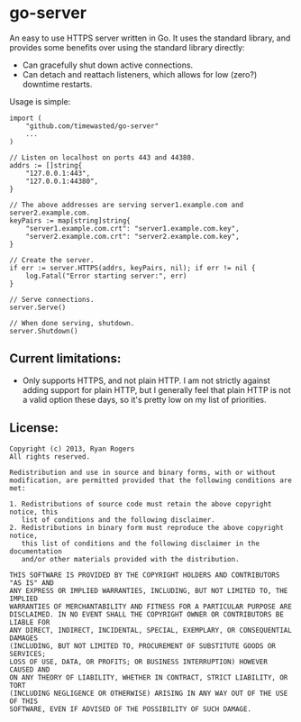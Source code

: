go-server
=========

An easy to use HTTPS server written in Go.  It uses the standard library, and provides some benefits over using the standard library directly:

* Can gracefully shut down active connections.
* Can detach and reattach listeners, which allows for low (zero?) downtime restarts.

Usage is simple:

```
import (
	"github.com/timewasted/go-server"
	...
)

// Listen on localhost on ports 443 and 44380.
addrs := []string{
	"127.0.0.1:443",
	"127.0.0.1:44380",
}

// The above addresses are serving server1.example.com and server2.example.com.
keyPairs := map[string]string{
	"server1.example.com.crt": "server1.example.com.key",
	"server2.example.com.crt": "server2.example.com.key",
}

// Create the server.
if err := server.HTTPS(addrs, keyPairs, nil); if err != nil {
	log.Fatal("Error starting server:", err)
}

// Serve connections.
server.Serve()

// When done serving, shutdown.
server.Shutdown()
```

Current limitations:
--------------------

* Only supports HTTPS, and not plain HTTP.  I am not strictly against adding support for plain HTTP, but I generally feel that plain HTTP is not a valid option these days, so it's pretty low on my list of priorities.

License:
--------
```
Copyright (c) 2013, Ryan Rogers
All rights reserved.

Redistribution and use in source and binary forms, with or without
modification, are permitted provided that the following conditions are met: 

1. Redistributions of source code must retain the above copyright notice, this
   list of conditions and the following disclaimer. 
2. Redistributions in binary form must reproduce the above copyright notice,
   this list of conditions and the following disclaimer in the documentation
   and/or other materials provided with the distribution. 

THIS SOFTWARE IS PROVIDED BY THE COPYRIGHT HOLDERS AND CONTRIBUTORS "AS IS" AND
ANY EXPRESS OR IMPLIED WARRANTIES, INCLUDING, BUT NOT LIMITED TO, THE IMPLIED
WARRANTIES OF MERCHANTABILITY AND FITNESS FOR A PARTICULAR PURPOSE ARE
DISCLAIMED. IN NO EVENT SHALL THE COPYRIGHT OWNER OR CONTRIBUTORS BE LIABLE FOR
ANY DIRECT, INDIRECT, INCIDENTAL, SPECIAL, EXEMPLARY, OR CONSEQUENTIAL DAMAGES
(INCLUDING, BUT NOT LIMITED TO, PROCUREMENT OF SUBSTITUTE GOODS OR SERVICES;
LOSS OF USE, DATA, OR PROFITS; OR BUSINESS INTERRUPTION) HOWEVER CAUSED AND
ON ANY THEORY OF LIABILITY, WHETHER IN CONTRACT, STRICT LIABILITY, OR TORT
(INCLUDING NEGLIGENCE OR OTHERWISE) ARISING IN ANY WAY OUT OF THE USE OF THIS
SOFTWARE, EVEN IF ADVISED OF THE POSSIBILITY OF SUCH DAMAGE.
```
